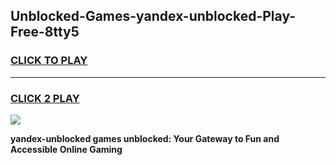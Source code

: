 
## Unblocked-Games-yandex-unblocked-Play-Free-8tty5
<h3>
<a href="https://premium76.site?title=yandex-unblocked&ref=21A">CLICK TO PLAY</a></h3>
<hr>

<h3>
<a href="https://premium76.site?title=yandex-unblocked&ref=21A">CLICK 2 PLAY</a>
  
</h3>

<a href="https://premium76.site?title=yandex-unblocked&ref=21A"><img src="https://clearcache.store/games.png"></a>


**yandex-unblocked games unblocked: Your Gateway to Fun and Accessible Online Gaming**
